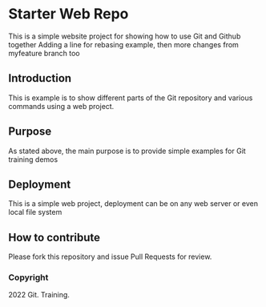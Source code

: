 # Starter Web Repo

This is a simple website project for showing how to use Git and Github together
Adding a line for rebasing example, then more changes from myfeature branch too

## Introduction 
This is example is to show different parts of the Git repository and various commands using a web project.

## Purpose

As stated above, the main purpose is to provide simple examples for Git training demos

## Deployment
This is a simple web project, deployment can be on any web server or even local file system


## How to contribute

Please fork this repository and issue Pull Requests for review.

### Copyright

2022 Git. Training.
